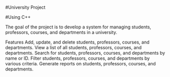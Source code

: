 #University Project

#Using C++

 The goal of the project is to develop a system for managing students, professors, courses, and departments in a university.

Features
Add, update, and delete students, professors, courses, and departments.
View a list of all students, professors, courses, and departments.
Search for students, professors, courses, and departments by name or ID.
Filter students, professors, courses, and departments by various criteria.
Generate reports on students, professors, courses, and departments.

